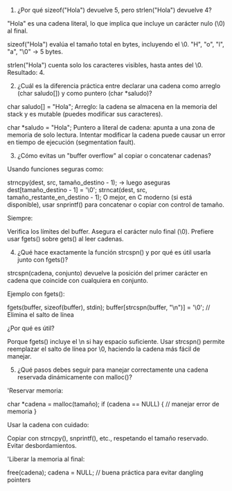 1. ¿Por qué sizeof("Hola") devuelve 5, pero strlen("Hola") devuelve 4?

"Hola" es una cadena literal, lo que implica que incluye un carácter nulo (\0) al final.

sizeof("Hola") evalúa el tamaño total en bytes, incluyendo el \0.
 "H", "o", "l", "a", "\0" → 5 bytes.

strlen("Hola") cuenta solo los caracteres visibles, hasta antes del \0.
 Resultado: 4.

2. ¿Cuál es la diferencia práctica entre declarar una cadena como arreglo (char saludo[]) y como puntero (char *saludo)?

char saludo[] = "Hola";
 Arreglo: la cadena se almacena en la memoria del stack y es mutable (puedes modificar sus caracteres).

char *saludo = "Hola";
 Puntero a literal de cadena: apunta a una zona de memoria de solo lectura. Intentar modificar la cadena puede causar un error en tiempo de ejecución (segmentation fault).

3. ¿Cómo evitas un "buffer overflow" al copiar o concatenar cadenas?

Usando funciones seguras como:

strncpy(dest, src, tamaño_destino - 1); → luego aseguras dest[tamaño_destino - 1] = '\0';
strncat(dest, src, tamaño_restante_en_destino - 1); O mejor, en C moderno (si está disponible), usar snprintf() para concatenar o copiar con control de tamaño.

Siempre:

Verifica los límites del buffer.
Asegura el carácter nulo final (\0).
Prefiere usar fgets() sobre gets() al leer cadenas.

4. ¿Qué hace exactamente la función strcspn() y por qué es útil usarla junto con fgets()?

strcspn(cadena, conjunto) devuelve la posición del primer carácter en cadena que coincide con cualquiera en conjunto.

Ejemplo con fgets():

fgets(buffer, sizeof(buffer), stdin);
buffer[strcspn(buffer, "\n")] = '\0'; // Elimina el salto de línea

¿Por qué es útil?

Porque fgets() incluye el \n si hay espacio suficiente.
Usar strcspn() permite reemplazar el salto de línea por \0, haciendo la cadena más fácil de manejar.

5. ¿Qué pasos debes seguir para manejar correctamente una cadena reservada dinámicamente con malloc()?

'Reservar memoria:

char *cadena = malloc(tamaño);
if (cadena == NULL) {
    // manejar error de memoria
}

Usar la cadena con cuidado:

Copiar con strncpy(), snprintf(), etc., respetando el tamaño reservado.
Evitar desbordamientos.

'Liberar la memoria al final:

free(cadena);
cadena = NULL; // buena práctica para evitar dangling pointers